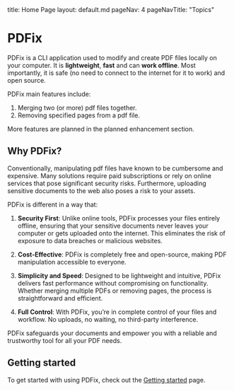 <frontmatter>
  title: Home Page
  layout: default.md
  pageNav: 4
  pageNavTitle: "Topics"
</frontmatter>

<br>

# PDFix

PDFix is a CLI application used to modify and create PDF files locally on your computer. It is **lightweight**, **fast** and can **work offline**. Most importantly, it is safe (no need to connect to the internet for it to work) and open source.

PDFix main features include:

1. Merging two (or more) pdf files together.
2. Removing specified pages from a pdf file.

More features are planned in the planned enhancement section.

## Why PDFix?

Conventionally, manipulating pdf files have known to be cumbersome and expensive. Many solutions require paid subscriptions or rely on online services that pose significant security risks. Furthermore, uploading sensitive documents to the web also poses a risk to your assets.

PDFix is different in a way that:

1. **Security First**: Unlike online tools, PDFix processes your files entirely offline, ensuring that your sensitive documents never leaves your computer or gets uploaded onto the internet. This eliminates the risk of exposure to data breaches or malicious websites.

2. **Cost-Effective**: PDFix is completely free and open-source, making PDF manipulation accessible to everyone.

3. **Simplicity and Speed**: Designed to be lightweight and intuitive, PDFix delivers fast performance without compromising on functionality. Whether merging multiple PDFs or removing pages, the process is straightforward and efficient.

4. **Full Control**: With PDFix, you’re in complete control of your files and workflow. No uploads, no waiting, no third-party interference.

PDFix safeguards your documents and empower you with a reliable and trustworthy tool for all your PDF needs.

## Getting started

To get started with using PDFix, check out the [Getting started](./contents/gettingStarted.md) page.
